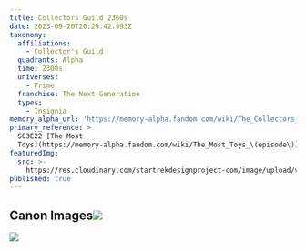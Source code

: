 ```yaml
---
title: Collectors Guild 2360s
date: 2023-09-20T20:29:42.993Z
taxonomy:
  affiliations:
    - Collector's Guild
  quadrants: Alpha
  time: 2300s
  universes:
    - Prime
  franchise: The Next Generation
  types:
    - Insignia
memory_alpha_url: 'https://memory-alpha.fandom.com/wiki/The_Collectors_Guild?so=search'
primary_reference: >
  S03E22 [The Most
  Toys](https://memory-alpha.fandom.com/wiki/The_Most_Toys_\(episode\))
featuredImg:
  src: >-
    https://res.cloudinary.com/startrekdesignproject-com/image/upload/v1695241717/Collector_s-Guild-2360s.png
published: true
---
```


## Canon Images![](https://res.cloudinary.com/startrekdesignproject-com/image/upload/v1695241717/the_most_toys_hd_084.jpg)

![](https://res.cloudinary.com/startrekdesignproject-com/image/upload/v1695241717/the_most_toys_hd_462.jpg)
